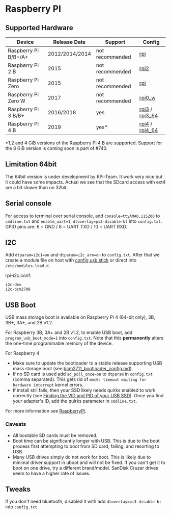 # Raspberry PI

## Supported Hardware

| Device              | Release Date  | Support         | Config             |
|---------------------|---------------|-----------------|--------------------|
| Raspberry Pi B/B+/A+|2012/2014/2014 | not recommended | [rpi](../../../buildroot-external/configs/rpi_defconfig)              |
| Raspberry Pi 2 B    |2015           | not recommended | [rpi2](../../../buildroot-external/configs/rpi2_defconfig)             |
| Raspberry Pi Zero   |2015           | not recommended | [rpi](../../../buildroot-external/configs/rpi_defconfig)              |
| Raspberry Pi Zero W |2017           | not recommended | [rpi0_w](../../../buildroot-external/configs/rpi0_w_defconfig)           |
| Raspberry Pi 3 B/B+ |2016/2018      | yes             | [rpi3](../../../buildroot-external/configs/rpi3_defconfig) / [rpi3_64](../../../buildroot-external/configs/rpi3_64_defconfig) |
| Raspberry Pi 4 B    |2019           | yes*            | [rpi4](../../../buildroot-external/configs/rpi4_defconfig) / [rpi4_64](../../../buildroot-external/configs/rpi4_64_defconfig) |

\*1,2 and 4 GiB versions of the Raspberry Pi 4 B are supported. Support for the 8 GiB version is coming soon is part of #740.

## Limitation 64bit

The 64bit version is under development by RPi-Team. It work very nice but it could have some impacts. Actual we see that the SDcard access with ext4 are a bit slower than on 32bit.

## Serial console

For access to terminal over serial console, add `console=ttyAMA0,115200` to `cmdline.txt` and `enable_uart=1`, `dtoverlay=pi3-disable-bt` into `config.txt`. GPIO pins are: 6 = GND / 8 = UART TXD / 10 = UART RXD.

## I2C

Add `dtparam=i2c1=on` and `dtparam=i2c_arm=on` to `config.txt`. After that we create a module file on host with [config usb stick][config] or direct into `/etc/modules-load.d`.

rpi-i2c.conf:
```
i2c-dev
i2c-bcm2708
```

## USB Boot

USB mass storage boot is available on Raspberry Pi 4 (64-bit only), 3B, 3B+, 3A+, and 2B v1.2.

For Raspberry 3B, 3A+ and 2B v1.2, to enable USB boot, add `program_usb_boot_mode=1` into `config.txt`. Note that this **permanently** alters the one-time programmable memory of the device.

For Raspberry 4

* Make sure to update the bootloader to a stable release supporting USB mass storage boot (see [bcm2711_bootloader_config.md](https://www.raspberrypi.org/documentation/hardware/raspberrypi/bcm2711_bootloader_config.md#usbmassstorageboot)). 
* If no SD card is used add `sd_poll_once=on` to `dtparam` in `config.txt` (comma separated). This gets rid of `mmc0: timeout waiting for hardware interrupt` kernel errors.
* If install still fails, then your SSD likely needs quirks enabled to work correctly (see [Finding the VID and PID of your USB SSD](https://www.raspberrypi.org/forums/viewtopic.php?t=245931)). Once you find your adapter's ID, add the quirks parameter in `cmdline.txt`. 

For more information see [RaspberryPi](https://www.raspberrypi.org/documentation/hardware/raspberrypi/bootmodes/msd.md).

### Caveats

* All bootable SD cards must be removed.
* Boot time can be significantly longer with USB. This is due to the boot process first attempting to boot from SD card, failing, and resorting to USB.
* Many USB drives simply do not work for boot. This is likely due to minimal driver support in uboot and will not be fixed. If you can't get it to boot on one drive, try a different brand/model. SanDisk Cruzer drives seem to have a higher rate of issues.

## Tweaks

If you don't need bluetooth, disabled it with add `dtoverlay=pi3-disable-bt` into `config.txt`.

[config]: ../../configuration.md#automatic
